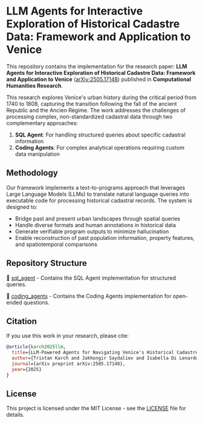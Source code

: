 # LLM Agents for Interactive Exploration of Historical Cadastre Data: Framework and Application to Venice

This repository contains the implementation for the research paper: **LLM Agents for Interactive Exploration of Historical Cadastre Data: Framework and Application to Venice** ([arXiv:2505.17148](https://arxiv.org/abs/2505.17148)) published in **Computational Humanities Research**.

This research explores Venice's urban history during the critical period from 1740 to 1808, capturing the transition following the fall of the ancient Republic and the Ancien Régime. The work addresses the challenges of processing complex, non-standardized cadastral data through two complementary approaches:

1. **SQL Agent**: For handling structured queries about specific cadastral information
2. **Coding Agents**: For complex analytical operations requiring custom data manipulation

## Methodology

Our framework implements a text-to-programs approach that leverages Large Language Models (LLMs) to translate natural language queries into executable code for processing historical cadastral records. The system is designed to:

- Bridge past and present urban landscapes through spatial queries
- Handle diverse formats and human annotations in historical data
- Generate verifiable program outputs to minimize hallucination
- Enable reconstruction of past population information, property features, and spatiotemporal comparisons

## Repository Structure

📁 [sql_agent](sql_agent/) - Contains the SQL Agent implementation for structured queries.

📁 [coding_agents](coding_agents/) - Contains the Coding Agents implementation for open-ended questions.

## Citation

If you use this work in your research, please cite:

```bibtex
@article{karch2025llm,
  title={LLM-Powered Agents for Navigating Venice's Historical Cadastre},
  author={Tristan Karch and Jakhongir Saydaliev and Isabella Di Lenardo and Frédéric Kaplan},
  journal={arXiv preprint arXiv:2505.17148},
  year={2025}
}
```

## License

This project is licensed under the MIT License - see the [LICENSE](LICENSE) file for details.
